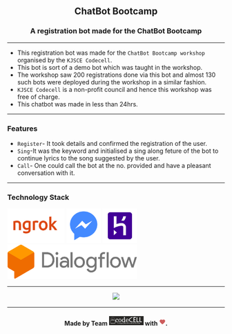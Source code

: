 <h2 align="center">ChatBot Bootcamp</h2>


<h3 align="center">A registration bot made for the ChatBot Bootcamp</h3>



------------------------------------------

- This registration bot was made for the `ChatBot Bootcamp workshop` organised by the `KJSCE Codecell`.
- This bot is sort of a demo bot which was taught in the workshop.
- The workshop saw 200 registrations done via this bot and almost 130 such bots were deployed during the workshop in a similar fashion.
- `KJSCE Codecell` is a non-profit council and hence this workshop was free of charge.
- This chatbot was made in less than 24hrs.

------------------------------------------
### Features

- `Register`- It took details and confirmed the registration of the user.
- `Sing`-It was the keyword and initialised a sing along feture of the bot to continue lyrics to the song suggested by the user.
- `Call`- One could call the bot at the no. provided and have a pleasant conversation with it.

------------------------------------------
### Technology Stack
<img src="./assests/ngrok.PNG" height=80px >  <img src="./assests/Messenger.PNG" height=80px >  <img src="./assests/Heroku.PNG" height=80px >  <img src="./assests/Dialogue Flow.PNG" height=80px >

------------------------------------------
<p align="center">
<img src ="./assests/chatbot.gif"  height =350px>
</p>

------------------------------------------
<h4 align="center">Made by Team <img src="./assests/Codecell.PNG" heigth=80px width=80px > with <img src="./assests/Love.png" heigth=10px width=15px>.</h4>


